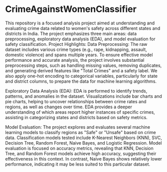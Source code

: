 # CrimeAgainstWomenClassifier
This repository is a focused analysis project aimed at understanding and evaluating crime data related to women's safety across different states and districts in India. The project emphasizes three main areas: data preprocessing, exploratory data analysis (EDA), and model evaluation for safety classification. 
Project Highlights:
Data Preprocessing: The raw dataset includes various crime types (e.g., rape, kidnapping, assault, domestic violence) and spans multiple years. To ensure effective model performance and accurate analysis, the project involves substantial preprocessing steps, such as handling missing values, removing duplicates, and generating derived features like "Total Crimes" and a safety label. We also apply one-hot encoding to categorical variables, particularly for state and district columns, to prepare the data for machine learning algorithms.

Exploratory Data Analysis (EDA): EDA is performed to identify trends, patterns, and anomalies in the dataset. Visualizations include bar charts and pie charts, helping to uncover relationships between crime rates and regions, as well as changes over time. EDA provides a deeper understanding of which areas report higher instances of specific crimes, assisting in categorizing states and districts based on safety metrics.

Model Evaluation: The project explores and evaluates several machine learning models to classify regions as "Safe" or "Unsafe" based on crime data. Classification models tested include K-Nearest Neighbors (KNN), SVC, Decision Tree, Random Forest, Naive Bayes, and Logistic Regression. Model evaluation is focused on accuracy metrics, revealing that KNN, Decision Tree, and Random Forest models achieve high accuracy, suggesting their effectiveness in this context. In contrast, Naive Bayes shows relatively lower performance, indicating it may be less suited to this particular dataset.
